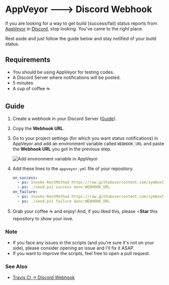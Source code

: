 # AppVeyor 🡒 Discord Webhook

If you are looking for a way to get build (success/fail) status reports from
[AppVeyor](https://appveyor.com) in [Discord](https://discordapp.com), stop
looking. You've came to the right place.

Rest aside and just follow the guide below and stay notified of your build
status.

## Requirements
-  You should be using AppVeyor for testing codes.
-  A Discord Server where notifications will be posted.
-  5 minutes
-  A cup of coffee ☕

## Guide
1.  Create a webhook in your Discord Server ([Guide](https://support.discordapp.com/hc/en-us/articles/228383668-Intro-to-Webhooks)).

1.  Copy the **Webhook URL**.

1.  Go to your project settings (for which you want status notifications)
    in AppVeyor and add an environment variable called `WEBHOOK_URL` and paste
    the **Webhook URL** you got in the previous step.

    ![Add environment variable in AppVeyor](https://i.imgur.com/dk2mdSW.png)

1.  Add these lines to the `appveyor.yml` file of your repository.

    ```yaml
    on_success:
      - ps: Invoke-RestMethod https://raw.githubusercontent.com/symboxtra/appveyor-discord-webhook/master/send.ps1 -o send.ps1
      - ps: ./send.ps1 success $env:WEBHOOK_URL
    on_failure:
      - ps: Invoke-RestMethod https://raw.githubusercontent.com/symboxtra/appveyor-discord-webhook/master/send.ps1 -o send.ps1
      - ps: ./send.ps1 failure $env:WEBHOOK_URL
    ```

1.  Grab your coffee ☕ and enjoy! And, if you liked this, please ⭐**Star**
    this repository to show your love.

### Note
-  If you face any issues in the scripts (and you're sure it's not on your side),
please consider opening an issue and I'll fix it ASAP.
-  If you want to improve the scripts, feel free to open a pull request.

### See Also
-  [Travis CI -> Discord Webhook](https://github.com/k3rn31p4nic/travis-ci-discord-webhook)
